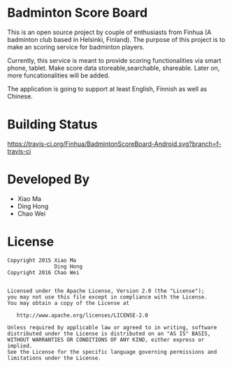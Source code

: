 Badminton Score Board
=================

This is an open source project by couple of enthusiasts from Finhua (A badminton club based in Helsinki, Finland). The purpose of this project is to make an scoring service for badminton players.

Currently, this service is meant to provide scoring functionalities via smart phone, tablet. Make score data storeable,searchable, shareable.
Later on, more funcationalities will be added.

The application is going to support at least English, Finnish as well as Chinese.

Building Status
============
https://travis-ci.org/Finhua/BadmintonScoreBoard-Android.svg?branch=f-travis-ci


Developed By
============

* Xiao Ma
* Ding Hong
* Chao Wei


License
=======

    Copyright 2015 Xiao Ma
                   Ding Hong
    Copyright 2016 Chao Wei


    Licensed under the Apache License, Version 2.0 (the "License");
    you may not use this file except in compliance with the License.
    You may obtain a copy of the License at

       http://www.apache.org/licenses/LICENSE-2.0

    Unless required by applicable law or agreed to in writing, software
    distributed under the License is distributed on an "AS IS" BASIS,
    WITHOUT WARRANTIES OR CONDITIONS OF ANY KIND, either express or implied.
    See the License for the specific language governing permissions and
    limitations under the License.

